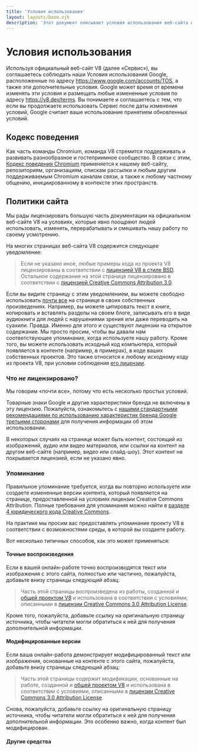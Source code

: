 ```yaml
---
title: 'Условия использования'
layout: layouts/base.njk
description: 'Этот документ описывает условия использования веб-сайта и проекта V8.'
---
```

# Условия использования

Используя официальный веб-сайт V8 (далее «Сервис»), вы соглашаетесь соблюдать наши Условия использования Google, расположенные по адресу https://www.google.com/accounts/TOS, а также эти дополнительные условия. Google может время от времени изменять эти условия и размещать любые измененные условия по адресу https://v8.dev/terms. Вы понимаете и соглашаетесь с тем, что если вы продолжаете использовать Сервис после даты изменения условий, Google считает ваше использование принятием обновленных условий.

## Кодекс поведения

Как часть команды Chromium, команда V8 стремится поддерживать и развивать разнообразное и гостеприимное сообщество. В связи с этим, [Кодекс поведения Chromium](https://chromium.googlesource.com/chromium/src/+/main/CODE_OF_CONDUCT.md) применяется к нашему веб-сайту, репозиториям, организациям, спискам рассылки и любым другим поддерживаемым Chromium каналам связи, а также к любому частному общению, инициированному в контексте этих пространств.

## Политики сайта

Мы рады лицензировать большую часть документации на официальном веб-сайте V8 на условиях, которые явно поощряют людей использовать, изменять, перерабатывать и смешивать нашу работу по своему усмотрению.

На многих страницах веб-сайта V8 содержится следующее уведомление:

> Если не указано иное, любые примеры кода из проекта V8 лицензированы в соответствии с [лицензией V8 в стиле BSD](https://chromium.googlesource.com/v8/v8.git/+/main/LICENSE). Остальное содержание на этой странице лицензировано в соответствии с [лицензией Creative Commons Attribution 3.0](https://creativecommons.org/licenses/by/3.0/).

Если вы видите страницу с этим уведомлением, вы можете свободно использовать [почти все](#restrictions) на странице в своих собственных произведениях. Например, вы можете цитировать текст в книге, копировать и вставлять разделы на своем блоге, записывать его в виде аудиокниги для людей с нарушениями зрения или даже переводить на суахили. Правда. Именно для этого и существуют лицензии на открытое содержание. Мы просто просим, чтобы вы давали нам соответствующее упоминание, когда используете нашу работу.
Кроме того, вы можете использовать исходный код компьютера, который появляется в контенте (например, в примерах), в коде ваших собственных проектов. Это также относится к любому исходному коду из проекта V8, при условии соблюдения [его лицензии](https://chromium.googlesource.com/v8/v8.git/+/main/LICENSE).

### Что _не_ лицензировано?

Мы говорим «почти все», потому что есть несколько простых условий.

Товарные знаки Google и другие характеристики бренда не включены в эту лицензию. Пожалуйста, ознакомьтесь с [нашими стандартными рекомендациями по использованию характеристик бренда Google третьими сторонами](https://www.google.com/permissions/guidelines.html) для получения информации об этом использовании.

В некоторых случаях на странице может быть контент, состоящий из изображений, аудио или видео материалов, или ссылки на контент на другом веб-сайте (например, видео или слайд-шоу). Этот контент не покрывается лицензией, если не указано явно.

### Упоминание

Правильное упоминание требуется, когда вы повторно используете или создаете измененные версии контента, который появляется на странице, предоставленной на условиях лицензии Creative Commons Attribution. Полные требования для упоминания можно найти в [разделе 4 юридического кода Creative Commons](https://creativecommons.org/licenses/by/3.0/legalcode).

На практике мы просим вас предоставлять упоминание проекту V8 в соответствии с возможностями среды, в которой вы создаете работу.

Вот несколько типичных способов, как это может применяться:

#### Точные воспроизведения

Если в вашей онлайн-работе точно воспроизводятся текст или изображения с этого сайта, полностью или частично, пожалуйста, добавьте внизу страницы следующий абзац:

> Часть этой страницы воспроизведена из работы, созданной и [общей проектом V8](/terms#site-policies) и использована в соответствии с условиями, описанными в [лицензии Creative Commons 3.0 Attribution License](https://creativecommons.org/licenses/by/3.0/).

Кроме того, пожалуйста, добавьте ссылку на оригинальную страницу источника, чтобы читатели могли обратиться к ней для получения дополнительной информации.

#### Модифицированные версии

Если ваша онлайн-работа демонстрирует модифицированный текст или изображения, основанные на контенте с этого сайта, пожалуйста, добавьте внизу страницы следующий абзац:

> Часть этой страницы содержит модификации, основанные на работе, созданной и [общей проектом V8](/terms#site-policies) и использована в соответствии с условиями, описанными в [лицензии Creative Commons 3.0 Attribution License](https://creativecommons.org/licenses/by/3.0/).

Снова, пожалуйста, добавьте ссылку на оригинальную страницу источника, чтобы читатели могли обратиться к ней для получения дополнительной информации. Это особенно важно, когда контент был модифицирован.

#### Другие средства
